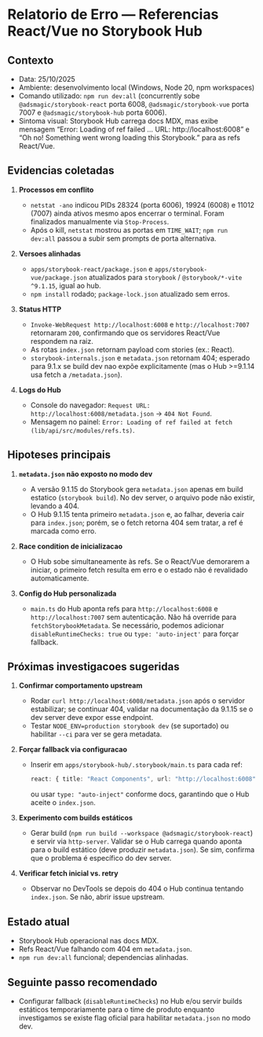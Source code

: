 # Relatorio de Erro — Referencias React/Vue no Storybook Hub

## Contexto

- Data: 25/10/2025
- Ambiente: desenvolvimento local (Windows, Node 20, npm workspaces)
- Comando utilizado: `npm run dev:all` (concurrently sobe `@adsmagic/storybook-react` porta 6008, `@adsmagic/storybook-vue` porta 7007 e `@adsmagic/storybook-hub` porta 6006).
- Sintoma visual: Storybook Hub carrega docs MDX, mas exibe mensagem “Error: Loading of ref failed … URL: http://localhost:6008” e “Oh no! Something went wrong loading this Storybook.” para as refs React/Vue.

## Evidencias coletadas

1. **Processos em conflito**  
   - `netstat -ano` indicou PIDs 28324 (porta 6006), 19924 (6008) e 11012 (7007) ainda ativos mesmo apos encerrar o terminal. Foram finalizados manualmente via `Stop-Process`.
   - Após o kill, `netstat` mostrou as portas em `TIME_WAIT`; `npm run dev:all` passou a subir sem prompts de porta alternativa.

2. **Versoes alinhadas**  
   - `apps/storybook-react/package.json` e `apps/storybook-vue/package.json` atualizados para `storybook` / `@storybook/*-vite` `^9.1.15`, igual ao hub.
   - `npm install` rodado; `package-lock.json` atualizado sem erros.

3. **Status HTTP**  
   - `Invoke-WebRequest http://localhost:6008` e `http://localhost:7007` retornaram `200`, confirmando que os servidores React/Vue respondem na raiz.
   - As rotas `index.json` retornam payload com stories (ex.: React).
   - `storybook-internals.json` e `metadata.json` retornam 404; esperado para 9.1.x se build dev nao expõe explicitamente (mas o Hub >=9.1.14 usa fetch a `/metadata.json`).

4. **Logs do Hub**  
   - Console do navegador: `Request URL: http://localhost:6008/metadata.json` → `404 Not Found`.
   - Mensagem no painel: `Error: Loading of ref failed at fetch (lib/api/src/modules/refs.ts)`.

## Hipoteses principais

1. **`metadata.json` não exposto no modo dev**  
   - A versão 9.1.15 do Storybook gera `metadata.json` apenas em build estatico (`storybook build`). No dev server, o arquivo pode não existir, levando a 404.
   - O Hub 9.1.15 tenta primeiro `metadata.json` e, ao falhar, deveria cair para `index.json`; porém, se o fetch retorna 404 sem tratar, a ref é marcada como erro.

2. **Race condition de inicializacao**  
   - O Hub sobe simultaneamente às refs. Se o React/Vue demorarem a iniciar, o primeiro fetch resulta em erro e o estado não é revalidado automaticamente.

3. **Config do Hub personalizada**  
   - `main.ts` do Hub aponta refs para `http://localhost:6008` e `http://localhost:7007` sem autenticação. Não há override para `fetchStorybookMetadata`. Se necessário, podemos adicionar `disableRuntimeChecks: true` ou `type: 'auto-inject'` para forçar fallback.

## Próximas investigacoes sugeridas

1. **Confirmar comportamento upstream**  
   - Rodar `curl http://localhost:6008/metadata.json` após o servidor estabilizar; se continuar 404, validar na documentação da 9.1.15 se o dev server deve expor esse endpoint.
   - Testar `NODE_ENV=production storybook dev` (se suportado) ou habilitar `--ci` para ver se gera metadata.

2. **Forçar fallback via configuracao**  
   - Inserir em `apps/storybook-hub/.storybook/main.ts` para cada ref:  
     ```ts
     react: { title: "React Components", url: "http://localhost:6008", disableRuntimeChecks: true }
     ```  
     ou usar `type: "auto-inject"` conforme docs, garantindo que o Hub aceite o `index.json`.

3. **Experimento com builds estáticos**  
   - Gerar build (`npm run build --workspace @adsmagic/storybook-react`) e servir via `http-server`. Validar se o Hub carrega quando aponta para o build estático (deve produzir `metadata.json`). Se sim, confirma que o problema é específico do dev server.

4. **Verificar fetch inicial vs. retry**  
   - Observar no DevTools se depois do 404 o Hub continua tentando `index.json`. Se não, abrir issue upstream.

## Estado atual

- Storybook Hub operacional nas docs MDX.
- Refs React/Vue falhando com 404 em `metadata.json`.
- `npm run dev:all` funcional; dependencias alinhadas.

## Seguinte passo recomendado

- Configurar fallback (`disableRuntimeChecks`) no Hub e/ou servir builds estáticos temporariamente para o time de produto enquanto investigamos se existe flag oficial para habilitar `metadata.json` no modo dev.
